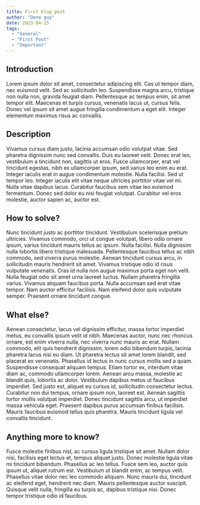 ```yaml
---
title: First blog post 
author: "Deno guy"
date: 2023-04-15
tags:
  - "General"
  - "First Post"
  - "Important"
---
```


## Introduction 
 Lorem ipsum dolor sit amet, consectetur adipiscing elit. Cas ut tempor diam, nec euismod velit. Sed ac sollicitudin leo. Suspendisse magna arcu, tristique non nulla non, gravida feugiat diam. Pellentesque ac tempus enim, sit amet tempor elit. Maecenas et turpis cursus, venenatis lacus ut, cursus felis. Donec vel ipsum sit amet augue fringilla condimentum a eget elit. Integer elementum maximus risus ac convallis.


## Description
Vivamus cursus diam justo, lacinia accumsan odio volutpat vitae. Sed pharetra dignissim nunc sed convallis. Duis eu laoreet velit. Donec erat leo, vestibulum a tincidunt non, sagittis ut eros. Fusce ullamcorper, erat vel tincidunt egestas, nibh ex ullamcorper ipsum, sed varius leo enim eu erat. Integer iaculis erat in augue condimentum molestie. Nulla facilisi. Sed ut tempor leo. Integer iaculis elit vitae neque ultricies porttitor vitae vel mi. Nulla vitae dapibus lacus. Curabitur faucibus sem vitae leo euismod fermentum. Donec sed dolor eu nisi feugiat volutpat. Curabitur vel eros molestie, auctor sapien ac, auctor est.

## How to solve?
Nunc tincidunt justo ac porttitor tincidunt. Vestibulum scelerisque pretium ultricies. Vivamus commodo, orci ut congue volutpat, libero odio ornare ipsum, varius tincidunt mauris tellus ac ipsum. Nulla facilisi. Nulla dignissim nulla lobortis libero tristique malesuada. Pellentesque faucibus tellus ac nibh commodo, sed viverra purus molestie. Aenean tincidunt cursus arcu, in sollicitudin mauris hendrerit sit amet. Vivamus tristique odio id risus vulputate venenatis. Cras id nulla non augue maximus porta eget non velit. Nulla feugiat odio sit amet urna laoreet luctus. Nullam pharetra fringilla varius. Vivamus aliquam faucibus porta. Nulla accumsan sed erat vitae tempor. Nam auctor efficitur facilisis. Nam eleifend dolor quis vulputate semper. Praesent ornare tincidunt congue.

## What else?
Aenean consectetur, lacus vel dignissim efficitur, massa tortor imperdiet metus, eu convallis ipsum velit id nibh. Maecenas auctor, nunc nec rhoncus ornare, est enim viverra nulla, nec viverra nunc mauris ac erat. Nullam commodo, elit quis hendrerit dignissim, lorem odio bibendum turpis, lacinia pharetra lacus nisi eu diam. Ut pharetra lectus sit amet lorem blandit, sed placerat ex venenatis. Phasellus id lectus in nunc cursus mollis sed a quam. Suspendisse consequat aliquam tempus. Etiam tortor ex, interdum vitae diam ac, commodo ullamcorper lorem. Aenean arcu massa, molestie ac blandit quis, lobortis ac dolor. Vestibulum dapibus metus ut faucibus imperdiet. Sed justo est, aliquet eu cursus id, sollicitudin consectetur lectus. Curabitur non dui tempus, ornare ipsum non, laoreet est. Aenean sagittis tortor mollis volutpat imperdiet. Donec tincidunt sagittis arcu, ut imperdiet massa vehicula eget. Praesent dapibus purus accumsan finibus facilisis. Mauris faucibus euismod tellus quis pharetra. Mauris tincidunt ligula vel convallis tincidunt.


## Anything more to know?
Fusce molestie finibus nisl, ac cursus ligula tristique sit amet. Nullam dolor nisi, facilisis eget lectus et, tempus aliquet justo. Donec molestie ligula vitae mi tincidunt bibendum. Phasellus ac leo tellus. Fusce sem leo, auctor quis ipsum ut, aliquet rutrum est. Vestibulum ut blandit enim, ac tempus velit. Phasellus vitae dolor nec leo commodo aliquam. Nunc mauris dui, tincidunt ac eleifend eget, hendrerit nec diam. Mauris pellentesque auctor suscipit. Quisque velit nulla, fringilla eu turpis ac, dapibus tristique nisi. Donec tempor tristique odio id faucibus.